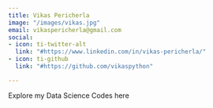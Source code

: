 ```yaml
---
title: Vikas Pericherla
image: "/images/vikas.jpg"
email: vikaspericherla@gmail.com
social:
- icon: ti-twitter-alt
  link: "#https://www.linkedin.com/in/vikas-pericherla/"
- icon: ti-github
  link: "#https://github.com/vikaspython"

---
```

Explore my Data Science Codes here